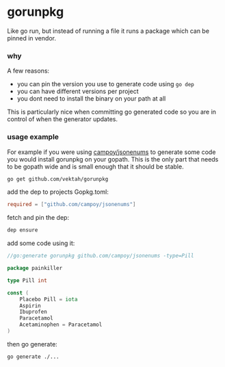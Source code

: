gorunpkg
========

Like go run, but instead of running a file it runs a package which can be pinned in vendor.

### why
A few reasons:
 - you can pin the version you use to generate code using `go dep`
 - you can have different versions per project
 - you dont need to install the binary on your path at all

This is particularly nice when committing go generated code so you are in control of when the generator updates.

### usage example

For example if you were using [campoy/jsonenums](http://github.com/campoy/jsonenums) to generate some code you would
install gorunpkg on your gopath. This is the only part that needs to be gopath wide and is small enough that it should be stable.
```bash
go get github.com/vektah/gorunpkg
```

add the dep to projects Gopkg.toml:
```toml
required = ["github.com/campoy/jsonenums"]
```

fetch and pin the dep:
```bash
dep ensure
```

add some code using it:
```go
//go:generate gorunpkg github.com/campoy/jsonenums -type=Pill

package painkiller

type Pill int

const (
	Placebo Pill = iota
	Aspirin
	Ibuprofen
	Paracetamol
	Acetaminophen = Paracetamol
)
```

then go generate:
```bash
go generate ./...
```
